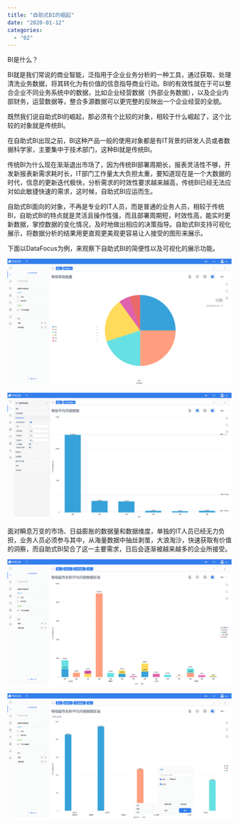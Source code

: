 ```yaml
---
title: "自助式BI的崛起"
date: "2020-01-12"
categories: 
  - "02"
---
```


BI是什么？

BI就是我们常说的商业智能，泛指用于企业业务分析的一种工具，通过获取、处理清洗业务数据，将其转化为有价值的信息指导商业行动。BI的有效性就在于可以整合企业不同业务系统中的数据，比如企业经营数据（外部业务数据），以及企业内部财务，运营数据等，整合多源数据可以更完整的反映出一个企业经营的全貌。

既然我们说自助式BI的崛起，那必须有个比较的对象，相较于什么崛起了，这个比较的对象就是传统BI。

在自助式BI出现之前，BI这种产品一般的使用对象都是有IT背景的研发人员或者数据科学家，主要集中于技术部门，这种BI就是传统BI。

传统BI为什么现在渐渐退出市场了，因为传统BI部署周期长，报表灵活性不够，开发新报表新需求耗时长，IT部门工作量太大负担太重，要知道现在是一个大数据的时代，信息的更新迭代极快，分析需求的时效性要求越来越高，传统BI已经无法应对如此敏捷快速的需求，这时候，自助式BI应运而生。

自助式BI面向的对象，不再是专业的IT人员，而是普通的业务人员，相较于传统BI，自助式BI的特点就是灵活且操作性强，而且部署周期短，时效性高，能实时更新数据，掌控数据的变化情况，及时地做出相应的决策指导。自助式BI支持可视化展示，将数据分析的结果用更直观更美观更容易让人接受的图形来展示。

下面以DataFocus为例，来观察下自助式BI的简便性以及可视化的展示功能。

![](images/word-image-56.png)

![](images/word-image-57.png)

面对瞬息万变的市场、日益膨胀的数据量和数据维度，单独的IT人员已经无力负担，业务人员必须参与其中，从海量数据中抽丝剥茧，大浪淘沙，快速获取有价值的洞察，而自助式BI契合了这一主要需求，日后会逐渐被越来越多的企业所接受。

![](images/word-image-58.png)

![](images/word-image-59.png)
